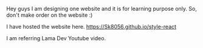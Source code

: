 Hey guys I am designing one website and it is for learning purpose only. So, don't make order on the website :)

I have hosted the website here.
https://Sk8056.github.io/style-react

I am referring Lama Dev Youtube video.
